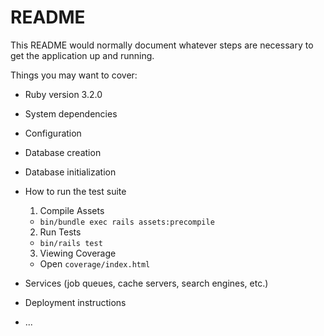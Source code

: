 # README

This README would normally document whatever steps are necessary to get the
application up and running.

Things you may want to cover:

- Ruby version
  3.2.0

- System dependencies

- Configuration

- Database creation

- Database initialization

- How to run the test suite

  1) Compile Assets
    - `bin/bundle exec rails assets:precompile`
  2) Run Tests
    - `bin/rails test`
  3) Viewing Coverage
    - Open `coverage/index.html`

- Services (job queues, cache servers, search engines, etc.)

- Deployment instructions

- ...
